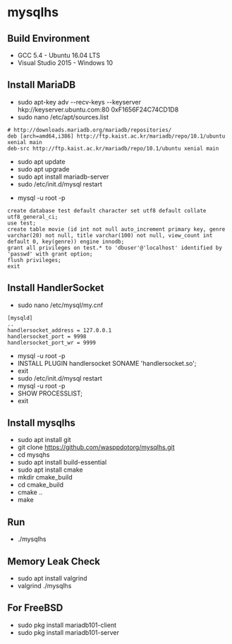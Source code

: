 
mysqlhs
=======

Build Environment
-----------------
* GCC 5.4 - Ubuntu 16.04 LTS
* Visual Studio 2015 - Windows 10

Install MariaDB
---------------
* sudo apt-key adv --recv-keys --keyserver hkp://keyserver.ubuntu.com:80 0xF1656F24C74CD1D8
* sudo nano /etc/apt/sources.list
```
# http://downloads.mariadb.org/mariadb/repositories/
deb [arch=amd64,i386] http://ftp.kaist.ac.kr/mariadb/repo/10.1/ubuntu xenial main
deb-src http://ftp.kaist.ac.kr/mariadb/repo/10.1/ubuntu xenial main
```

* sudo apt update
* sudo apt upgrade
* sudo apt install mariadb-server
* sudo /etc/init.d/mysql restart

<!--
* sudo /etc/init.d/mysql stop
* sudo /usr/bin/mysqld_safe --skip-grant-tables &
* mysql -u root
```
update mysql.user set plugin='mysql_native_password';
quit;
```
 
* sudo kill -9 $(pgrep mysql)
* sudo /etc/init.d/mysql start
-->

* mysql -u root -p
```
create database test default character set utf8 default collate utf8_general_ci;
use test;
create table movie (id int not null auto_increment primary key, genre varchar(20) not null, title varchar(100) not null, view_count int default 0, key(genre)) engine innodb;
grant all privileges on test.* to 'dbuser'@'localhost' identified by 'passwd' with grant option;
flush privileges;
exit
```

Install HandlerSocket
---------------------
* sudo nano /etc/mysql/my.cnf
```
[mysqld]
..
handlersocket_address = 127.0.0.1
handlersocket_port = 9998
handlersocket_port_wr = 9999
```

* mysql -u root -p
* INSTALL PLUGIN handlersocket SONAME 'handlersocket.so';
* exit
* sudo /etc/init.d/mysql restart
* mysql -u root -p
* SHOW PROCESSLIST;
* exit

Install mysqlhs
---------------
* sudo apt install git
* git clone https://github.com/wasppdotorg/mysqlhs.git
* cd mysqhs
* sudo apt install build-essential
* sudo apt install cmake
* mkdir cmake_build
* cd cmake_build
* cmake ..
* make

Run
---
* ./mysqlhs

Memory Leak Check
-----------------
* sudo apt install valgrind
* valgrind ./mysqlhs

For FreeBSD
-----------
* sudo pkg install mariadb101-client
* sudo pkg install mariadb101-server

